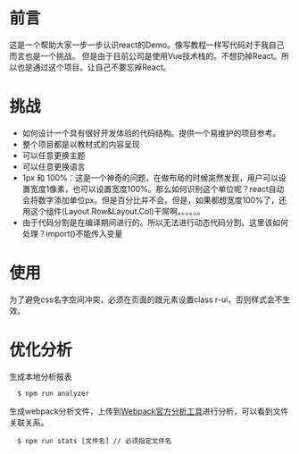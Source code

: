 # 前言
这是一个帮助大家一步一步认识react的Demo。像写教程一样写代码对于我自己而言也是一个挑战。
但是由于目前公司是使用Vue技术栈的。不想扔掉React。所以也是通过这个项目。让自己不要忘掉React。

# 挑战
- 如何设计一个具有很好开发体验的代码结构。提供一个易维护的项目参考。
- 整个项目都是以教材式的内容呈现
- 可以任意更换主题
- 可以任意更换语言
- 1px 和 100%：这是一个神奇的问题，在做布局的时候突然发现，用户可以设置宽度1像素，也可以设置宽度100%。那么如何识别这个单位呢？react自动会将数字添加单位px。但是百分比并不会。但是，如果都想宽度100%了，还用这个组件(Layout.Row&Layout.Col)干屌啊。。。。。。
- 由于代码分割是在编译期间进行的。所以无法进行动态代码分割。这里该如何处理？import()不能传入变量

# 使用
为了避免css名字空间冲突，必须在页面的跟元素设置class r-ui，否则样式会不生效。

# 优化分析

生成本地分析报表
```shell
  $ npm run analyzer
```

生成webpack分析文件，上传到[Webpack官方分析工具](webpack.github.io/analyse/)进行分析，可以看到文件关联关系。
```shell
  $ npm run stats [文件名] // 必须指定文件名
```